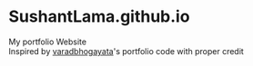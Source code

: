 # SushantLama.github.io
My portfolio Website<br>
Inspired by [varadbhogayata](https://github.com/varadbhogayata/varadbhogayata.github.io/tree/master)'s portfolio code with proper credit
